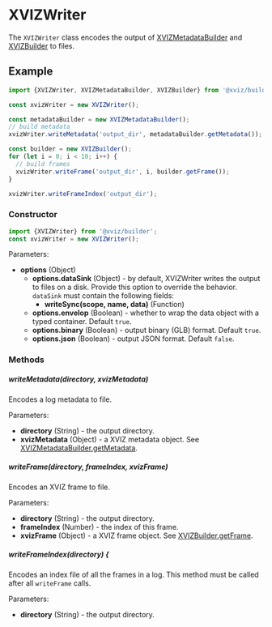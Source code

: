 # XVIZWriter

The `XVIZWriter` class encodes the output of
[XVIZMetadataBuilder](/docs/api-reference/xviz-metadata-builder.md) and
[XVIZBuilder](/docs/api-reference/xviz-builder.md) to files.

## Example

```js
import {XVIZWriter, XVIZMetadataBuilder, XVIZBuilder} from '@xviz/builder';

const xvizWriter = new XVIZWriter();

const metadataBuilder = new XVIZMetadataBuilder();
// build metadata
xvizWriter.writeMetadata('output_dir', metadataBuilder.getMetadata());

const builder = new XVIZBuilder();
for (let i = 0; i < 10; i++) {
  // build frames
  xvizWriter.writeFrame('output_dir', i, builder.getFrame());
}

xvizWriter.writeFrameIndex('output_dir');
```

### Constructor

```js
import {XVIZWriter} from '@xviz/builder';
const xvizWriter = new XVIZWriter();
```

Parameters:

- **options** (Object)
  - **options.dataSink** (Object) - by default, XVIZWriter writes the output to files on a disk.
    Provide this option to override the behavior. `dataSink` must contain the following fields:
    - **writeSync(scope, name, data)** (Function)
  - **options.envelop** (Boolean) - whether to wrap the data object with a typed container. Default
    `true`.
  - **options.binary** (Boolean) - output binary (GLB) format. Default `true`.
  - **options.json** (Boolean) - output JSON format. Default `false`.

### Methods

##### writeMetadata(directory, xvizMetadata)

Encodes a log metadata to file.

Parameters:

- **directory** (String) - the output directory.
- **xvizMetadata** (Object) - a XVIZ metadata object. See
  [XVIZMetadataBuilder.getMetadata](/docs/api-reference/xviz-metadata-builder.md).

##### writeFrame(directory, frameIndex, xvizFrame)

Encodes an XVIZ frame to file.

Parameters:

- **directory** (String) - the output directory.
- **frameIndex** (Number) - the index of this frame.
- **xvizFrame** (Object) - a XVIZ frame object. See
  [XVIZBuilder.getFrame](/docs/api-reference/xviz-builder.md).

##### writeFrameIndex(directory) {

Encodes an index file of all the frames in a log. This method must be called after all `writeFrame`
calls.

Parameters:

- **directory** (String) - the output directory.
